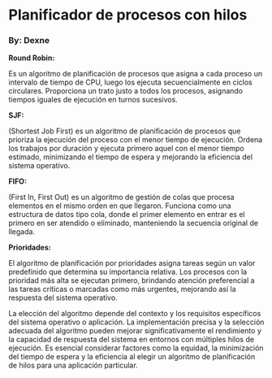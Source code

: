 # Planificador de procesos con hilos

### By: Dexne

**Round Robin:**

Es un algoritmo de planificación de procesos que asigna a cada proceso un intervalo de tiempo de CPU, luego los ejecuta secuencialmente en ciclos circulares. Proporciona un trato justo a todos los procesos, asignando tiempos iguales de ejecución en turnos sucesivos.

**SJF:**

(Shortest Job First) es un algoritmo de planificación de procesos que prioriza la ejecución del proceso con el menor tiempo de ejecución. Ordena los trabajos por duración y ejecuta primero aquel con el menor tiempo estimado, minimizando el tiempo de espera y mejorando la eficiencia del sistema operativo.

**FIFO:**

(First In, First Out) es un algoritmo de gestión de colas que procesa elementos en el mismo orden en que llegaron. Funciona como una estructura de datos tipo cola, donde el primer elemento en entrar es el primero en ser atendido o eliminado, manteniendo la secuencia original de llegada.

**Prioridades:**

El algoritmo de planificación por prioridades asigna tareas según un valor predefinido que determina su importancia relativa. Los procesos con la prioridad más alta se ejecutan primero, brindando atención preferencial a las tareas críticas o marcadas como más urgentes, mejorando así la respuesta del sistema operativo.

La elección del algoritmo depende del contexto y los requisitos específicos del sistema operativo o aplicación. La implementación precisa y la selección adecuada del algoritmo pueden mejorar significativamente el rendimiento y la capacidad de respuesta del sistema en entornos con múltiples hilos de ejecución. Es esencial considerar factores como la equidad, la minimización del tiempo de espera y la eficiencia al elegir un algoritmo de planificación de hilos para una aplicación particular.
